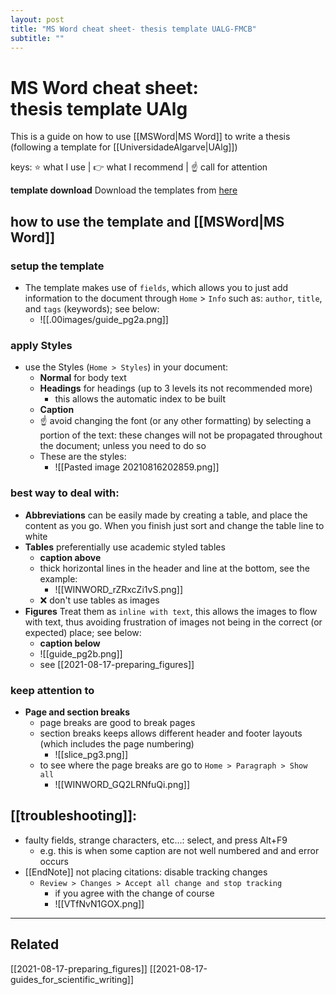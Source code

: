 ```yaml
---
layout: post
title: "MS Word cheat sheet- thesis template UALG-FMCB"
subtitle: ""
---
```

# MS Word cheat sheet: thesis template UAlg
This is a guide on how to use [[MSWord|MS Word]] to write a thesis (following a template for [[UniversidadeAlgarve|UAlg]])

keys: ⭐ what I use | 👉 what I recommend | ☝ call for attention

**template download**
Download the templates from [here]() 
 
## how to use the template and [[MSWord|MS Word]]
### setup the template 
- The template makes use of `fields`, which allows you to just add information to the document through `Home` > `Info` such as: `author`, `title`, and `tags` (keywords); see below:
	- ![[.00images/guide_pg2a.png]]
### apply Styles
- use the Styles (`Home > Styles`) in your document: 
	- **Normal** for body text
	- **Headings** for headings (up to 3 levels its not recommended more)
		- this allows the automatic index to be built
	- **Caption**
	- ☝ avoid changing the font (or any other formatting) by selecting a portion of the text: these changes will not be propagated throughout the document; unless you need to do so
	- These are the styles:
		- ![[Pasted image 20210816202859.png]]
### best way to deal with:
- **Abbreviations** can be easily made by creating a table, and place the content as you go. When you finish just sort and change the table line to white
- **Tables** preferentially use academic styled tables
	- **caption above**
	- thick horizontal lines in the header and line at the bottom, see the example:
		- ![[WINWORD_rZRxcZi1vS.png]]
	- ❌ don't use tables as images
- **Figures** Treat them as `inline with text`, this allows the images to flow with text, thus avoiding frustration of images not being in the correct (or expected) place; see below:
	- **caption below**
	- ![[guide_pg2b.png]]
	- see [[2021-08-17-preparing_figures]]
### keep attention to
- **Page and section breaks**
	- page breaks are good to break pages
	- section breaks keeps allows different header and footer layouts (which includes the page numbering)
		- ![[slice_pg3.png]]
	- to see where the page breaks are go to `Home > Paragraph > Show all` 
		- ![[WINWORD_GQ2LRNfuQi.png]]
## [[troubleshooting]]:
- faulty fields, strange characters, etc...: select, and press Alt+F9
	- e.g. this is when some caption are not well numbered and and error occurs
- [[EndNote]] not placing citations: disable tracking changes
	- `Review > Changes > Accept all change and stop tracking`
		- if you agree with the change of course
		- ![[VTfNvN1GOX.png]]



-------------
 
## Related
[[2021-08-17-preparing_figures]] [[2021-08-17-guides_for_scientific_writing]]
